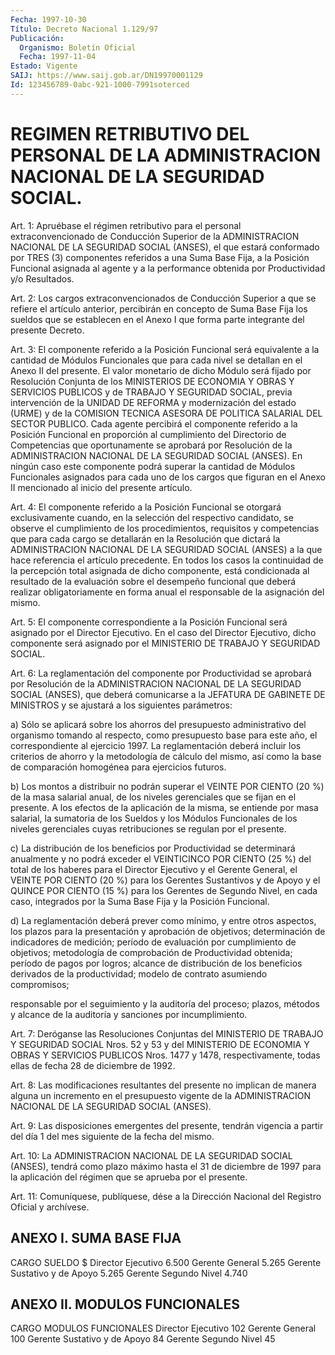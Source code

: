 ```yaml
---
Fecha: 1997-10-30
Título: Decreto Nacional 1.129/97
Publicación:
  Organismo: Boletín Oficial
  Fecha: 1997-11-04
Estado: Vigente
SAIJ: https://www.saij.gob.ar/DN19970001129
Id: 123456789-0abc-921-1000-7991soterced
---
```

# REGIMEN RETRIBUTIVO DEL PERSONAL DE LA ADMINISTRACION NACIONAL DE LA SEGURIDAD SOCIAL.

<a id="1"></a>
Art. 1:  Apruébase el régimen retributivo para  el  personal extraconvencionado  de  Conducción  Superior  de  la ADMINISTRACION NACIONAL  DE LA SEGURIDAD SOCIAL (ANSES), el que estará  conformado por TRES (3)  componentes  referidos  a  una  Suma  Base Fija, a la Posición  Funcional asignada al agente y a la performance  obtenida por Productividad y/o Resultados.

<a id="2"></a>
Art. 2: Los  cargos  extraconvencionados  de Conducción Superior a que se refiere el artículo anterior, percibirán en concepto de Suma Base Fija los sueldos que se establecen en el  Anexo  I  que  forma parte integrante del presente Decreto.

<a id="3"></a>
Art. 3: El  componente  referido  a  la Posición Funcional será equivalente  a  la cantidad de Módulos Funcionales  que  para  cada nivel se detallan  en  el Anexo II del presente. El valor monetario de  dicho  Módulo  será  fijado  por  Resolución  Conjunta  de  los MINISTERIOS DE ECONOMIA Y OBRAS Y SERVICIOS PUBLICOS y de TRABAJO Y SEGURIDAD SOCIAL, previa intervención  de  la  UNIDAD  DE REFORMA y modernización del estado (URME) y de la COMISION TECNICA ASESORA DE POLITICA  SALARIAL  DEL  SECTOR  PUBLICO. Cada agente percibirá  el componente  referido  a  la Posición  Funcional  en  proporción  al cumplimiento del Directorio  de  Competencias  que oportunamente se aprobará  por  Resolución  de  la  ADMINISTRACION  NACIONAL  DE  LA SEGURIDAD  SOCIAL  (ANSES).  En  ningún caso este componente  podrá superar la cantidad de Módulos Funcionales  asignados para cada uno de los cargos que figuran en el Anexo II mencionado  al  inicio del presente artículo.

<a id="4"></a>
Art. 4: El componente referido a la Posición Funcional se otorgará exclusivamente cuando, en la selección del respectivo candidato, se observe  el  cumplimiento  de  los  procedimientos,  requisitos   y competencias que para cada cargo se detallarán en la Resolución que dictará la ADMINISTRACION NACIONAL DE LA SEGURIDAD SOCIAL (ANSES) a la  que  hace referencia el artículo precedente. En todos los casos la continuidad de la percepción total asignada de dicho componente, está condicionada  al resultado de la evaluación sobre el desempeño funcional que deberá  realizar  obligatoriamente  en forma anual el responsable de la asignación del mismo.

<a id="5"></a>
Art. 5: El componente correspondiente a la Posición Funcional será asignado  por  el  Director  Ejecutivo.  En  el  caso del  Director Ejecutivo,  dicho  componente  será  asignado por el MINISTERIO  DE TRABAJO Y SEGURIDAD SOCIAL.

<a id="6"></a>
Art. 6: La reglamentación del componente  por  Productividad  se aprobará  por  Resolución  de  la  ADMINISTRACION  NACIONAL  DE  LA SEGURIDAD SOCIAL  (ANSES),  que deberá comunicarse a la JEFATURA DE GABINETE DE MINISTROS y se ajustará  a  los  siguientes parámetros:

a) Sólo se aplicará sobre los ahorros del presupuesto administrativo del organismo tomando al respecto,  como presupuesto base  para  este  año,  el  correspondiente al ejercicio  1997.  La reglamentación  deberá  incluir   los  criterios  de  ahorro  y  la metodología de cálculo del mismo,  así  como la base de comparación homogénea para ejercicios futuros.

b) Los montos a distribuir no podrán superar  el  VEINTE POR CIENTO (20 %) de la masa salarial anual, de los niveles gerenciales que se fijan en el presente. A los efectos de la aplicación  de  la misma, se  entiende por masa salarial, la sumatoria de los Sueldos  y  los Módulos  Funcionales de los niveles gerenciales cuyas retribuciones se regulan por el presente.

c)  La  distribución    de  los  beneficios  por  Productividad  se determinará anualmente y no podrá exceder el VEINTICINCO POR CIENTO (25 %) del total de los haberes  para  el  Director  Ejecutivo y el Gerente  General,  el  VEINTE  POR CIENTO (20 %) para los  Gerentes Sustantivos y de Apoyo y el QUINCE  POR  CIENTO  (15  %)  para  los Gerentes  de  Segundo  Nivel,  en cada caso, integrados por la Suma Base Fija y la Posición Funcional.

d)  La reglamentación deberá prever  como  mínimo,  y  entre  otros aspectos,    los  plazos  para  la  presentación  y  aprobación  de objetivos; determinación  de  indicadores  de  medición; período de evaluación por cumplimiento de objetivos; metodología de comprobación  de  Productividad  obtenida;  período  de  pagos  por logros; alcance de distribución de los beneficios  derivados  de la productividad; modelo de contrato asumiendo compromisos;

responsable  por el seguimiento y la auditoría del proceso; plazos, métodos y alcance  de  la  auditoría y sanciones por incumplimiento.

<a id="7"></a>
Art. 7: Deróganse las Resoluciones  Conjuntas  del  MINISTERIO  DE TRABAJO  Y  SEGURIDAD  SOCIAL  Nros.  52  y  53 y del MINISTERIO DE ECONOMIA Y OBRAS Y SERVICIOS PUBLICOS Nros. 1477 y 1478, respectivamente,  todas  ellas  de  fecha 28 de diciembre  de  1992.

<a id="8"></a>
Art. 8: Las modificaciones resultantes del presente no implican de manera  alguna  un  incremento  en  el presupuesto  vigente  de  la ADMINISTRACION    NACIONAL   DE  LA  SEGURIDAD  SOCIAL  (ANSES).

<a id="9"></a>
Art. 9: Las  disposiciones  emergentes  del  presente,  tendrán vigencia a partir del día 1 del mes siguiente de la fecha del mismo.

<a id="10"></a>
Art.  10:  La ADMINISTRACION NACIONAL  DE  LA  SEGURIDAD  SOCIAL (ANSES), tendrá  como plazo máximo hasta el 31 de diciembre de 1997 para la aplicación  del  régimen  que  se  aprueba  por el presente.

<a id="11"></a>
Art. 11: Comuníquese, publíquese,  dése  a  la Dirección Nacional del Registro Oficial y archívese.

## ANEXO I. SUMA BASE FIJA

<a id="1"></a>
CARGO                              SUELDO $ Director Ejecutivo                 6.500  Gerente General                    5.265  Gerente Sustativo y de Apoyo       5.265  Gerente Segundo Nivel              4.740

## ANEXO II. MODULOS FUNCIONALES

<a id="1"></a>
CARGO                           MODULOS FUNCIONALES  Director Ejecutivo                    102 Gerente General                       100 Gerente Sustativo y de Apoyo           84 Gerente Segundo Nivel                  45